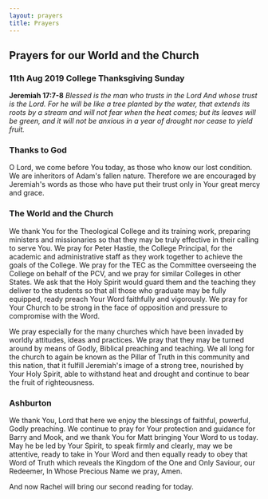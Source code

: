 ```yaml
---
layout: prayers
title: Prayers
---
```

## Prayers for our World and the Church 

### 11th Aug 2019 College Thanksgiving Sunday
__Jeremiah 17:7-8__ _Blessed is the man who trusts in the Lord And whose trust is the Lord. For he will be like a tree planted by the water, that extends its roots by a stream and will not fear when the heat comes; but its leaves will be green, and it will not be anxious in a year of drought nor cease to yield fruit._

### Thanks to God
O Lord, we come before You today, as those who know our lost condition. We are inheritors of Adam's fallen nature. Therefore we are encouraged by Jeremiah's words as those who have put their trust only in Your great mercy and grace. 

### The World and the Church
We thank You for the Theological College and its training work, preparing ministers and missionaries so that they may be truly effective in their calling to serve You. We pray for Peter Hastie, the College Principal, for the academic and administrative staff as they work together to achieve the goals of the College. We pray for the TEC as the Committee overseeing the College on behalf of the PCV, and we pray for similar Colleges in other States. We ask that the Holy Spirit would guard them and the teaching they deliver to the students so that all those who graduate may be fully equipped, ready preach Your Word faithfully and vigorously. We pray for Your Church to be strong in the face of opposition and pressure to compromise with the Word. 

We pray especially for the many churches which have been invaded by worldly attitudes, ideas and practices. We pray that they may be turned around by means of Godly, Biblical preaching and teaching. We all long for the church to again be known as the Pillar of Truth in this community and this nation, that it fulfill Jeremiah's image of a strong tree, nourished by Your Holy Spirit, able to withstand heat and drought and continue to bear the fruit of righteousness. 

### Ashburton
We thank You, Lord that here we enjoy the blessings of faithful, powerful, Godly preaching. We continue to pray for Your protection and guidance for Barry and Mook, and we thank You for Matt bringing Your Word to us today. May he be led by Your Spirit, to speak firmly and clearly, may we be attentive, ready to take in Your Word and then equally ready to obey that Word of Truth which reveals the Kingdom of the One and Only Saviour, our Redeemer, In Whose Precious Name we pray, Amen.

And now Rachel will bring our second reading for today.